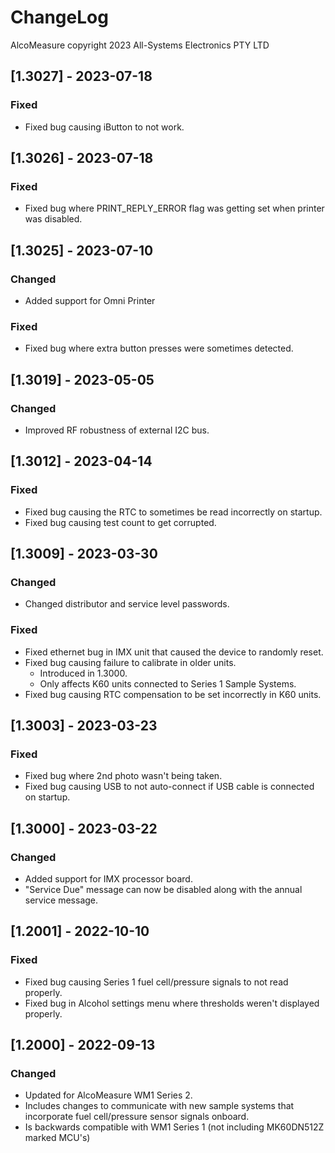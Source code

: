 # ChangeLog
AlcoMeasure copyright 2023 All-Systems Electronics PTY LTD

## [1.3027] - 2023-07-18
### Fixed
- Fixed bug causing iButton to not work.

## [1.3026] - 2023-07-18
### Fixed
- Fixed bug where PRINT_REPLY_ERROR flag was getting set when printer was disabled.

## [1.3025] - 2023-07-10
### Changed
- Added support for Omni Printer
### Fixed
- Fixed bug where extra button presses were sometimes detected.

## [1.3019] - 2023-05-05
### Changed
- Improved RF robustness of external I2C bus.

## [1.3012] - 2023-04-14
### Fixed
- Fixed bug causing the RTC to sometimes be read incorrectly on startup.
- Fixed bug causing test count to get corrupted.

## [1.3009] - 2023-03-30
### Changed
- Changed distributor and service level passwords.
### Fixed
- Fixed ethernet bug in IMX unit that caused the device to randomly reset.
- Fixed bug causing failure to calibrate in older units.
  - Introduced in 1.3000.
  - Only affects K60 units connected to Series 1 Sample Systems.
- Fixed bug causing RTC compensation to be set incorrectly in K60 units.

## [1.3003] - 2023-03-23
### Fixed
- Fixed bug where 2nd photo wasn't being taken.
- Fixed bug causing USB to not auto-connect if USB cable is connected on startup.

## [1.3000] - 2023-03-22
### Changed
- Added support for IMX processor board.
- "Service Due" message can now be disabled along with the annual service message.

## [1.2001] - 2022-10-10
### Fixed
- Fixed bug causing Series 1 fuel cell/pressure signals to not read properly.
- Fixed bug in Alcohol settings menu where thresholds weren't displayed properly.

## [1.2000] - 2022-09-13
### Changed
- Updated for AlcoMeasure WM1 Series 2.
- Includes changes to communicate with new sample systems that incorporate fuel cell/pressure sensor signals onboard.
- Is backwards compatible with WM1 Series 1 (not including MK60DN512Z marked MCU's)

